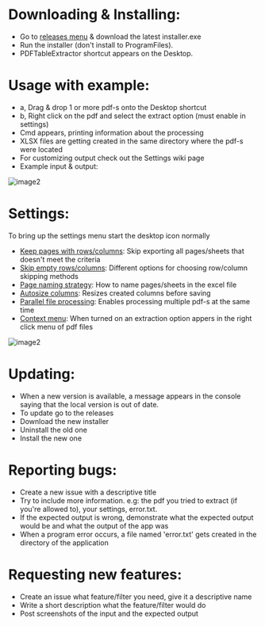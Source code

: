 # Downloading & Installing:
- Go to <a href = "https://github.com/Degubi/PDFTableExtractor/releases">releases menu</a> & download the latest installer.exe
- Run the installer (don't install to ProgramFiles).
- PDFTableExtractor shortcut appears on the Desktop.

# Usage with example:
- a, Drag & drop 1 or more pdf-s onto the Desktop shortcut
- b, Right click on the pdf and select the extract option (must enable in settings)
- Cmd appears, printing information about the processing
- XLSX files are getting created in the same directory where the pdf-s were located
- For customizing output check out the Settings wiki page
- Example input & output:

![image2](https://user-images.githubusercontent.com/13366932/73137187-c59cb200-4055-11ea-9f99-7e75cbb47449.jpg)

# Settings:
To bring up the settings menu start the desktop icon normally

 - <ins>Keep pages with rows/columns</ins>: Skip exporting all pages/sheets that doesn't meet the criteria
 - <ins>Skip empty rows/columns</ins>: Different options for choosing row/column skipping methods
 - <ins>Page naming strategy</ins>: How to name pages/sheets in the excel file
 - <ins>Autosize columns</ins>: Resizes created columns before saving
 - <ins>Parallel file processing</ins>: Enables processing multiple pdf-s at the same time
 - <ins>Context menu</ins>: When turned on an extraction option appers in the right click menu of pdf files

![image2](https://user-images.githubusercontent.com/13366932/89641512-1b2e0300-d8b2-11ea-863b-ff01afd3067c.png)

# Updating:
- When a new version is available, a message appears in the console saying that the local version is out of date.
- To update go to the releases
- Download the new installer
- Uninstall the old one
- Install the new one

# Reporting bugs:
- Create a new issue with a descriptive title
- Try to include more information. e.g: the pdf you tried to extract (if you're allowed to), your settings, error.txt.
- If the expected output is wrong, demonstrate what the expected output would be and what the output of the app was
- When a program error occurs, a file named 'error.txt' gets created in the directory of the application

# Requesting new features:
- Create an issue what feature/filter you need, give it a descriptive name
- Write a short description what the feature/filter would do
- Post screenshots of the input and the expected output